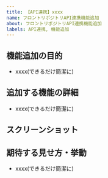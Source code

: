 ```yaml
---
title: 【API連携】xxxx
name: フロントリポジトリAPI連携機能追加
about: フロントリポジトリAPI連携機能追加
labels: API連携, 機能追加
---
```


## 機能追加の目的

- xxxx(できるだけ簡潔に)

## 追加する機能の詳細

- xxxx(できるだけ簡潔に)

## スクリーンショット

## 期待する見せ方・挙動

- xxxx(できるだけ簡潔に)
